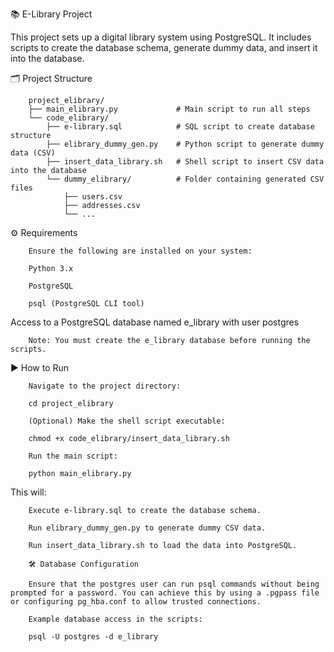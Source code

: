 📚 E-Library Project

This project sets up a digital library system using PostgreSQL. It includes scripts to create the database schema, generate dummy data, and insert it into the database.

🗂️ Project Structure

        project_elibrary/
        ├── main_elibrary.py             # Main script to run all steps
        └── code_elibrary/
            ├── e-library.sql            # SQL script to create database structure
            ├── elibrary_dummy_gen.py    # Python script to generate dummy data (CSV)
            ├── insert_data_library.sh   # Shell script to insert CSV data into the database
            └── dummy_elibrary/          # Folder containing generated CSV files
                ├── users.csv
                ├── addresses.csv
                └── ...

⚙️ Requirements

        Ensure the following are installed on your system:
        
        Python 3.x
        
        PostgreSQL
        
        psql (PostgreSQL CLI tool)

Access to a PostgreSQL database named e_library with user postgres

        Note: You must create the e_library database before running the scripts.

▶️ How to Run

        Navigate to the project directory:
        
        cd project_elibrary
        
        (Optional) Make the shell script executable:
        
        chmod +x code_elibrary/insert_data_library.sh
        
        Run the main script:
        
        python main_elibrary.py

This will:

        Execute e-library.sql to create the database schema.
        
        Run elibrary_dummy_gen.py to generate dummy CSV data.
        
        Run insert_data_library.sh to load the data into PostgreSQL.
        
        🛠️ Database Configuration
        
        Ensure that the postgres user can run psql commands without being prompted for a password. You can achieve this by using a .pgpass file or configuring pg_hba.conf to allow trusted connections.
        
        Example database access in the scripts:
        
        psql -U postgres -d e_library
